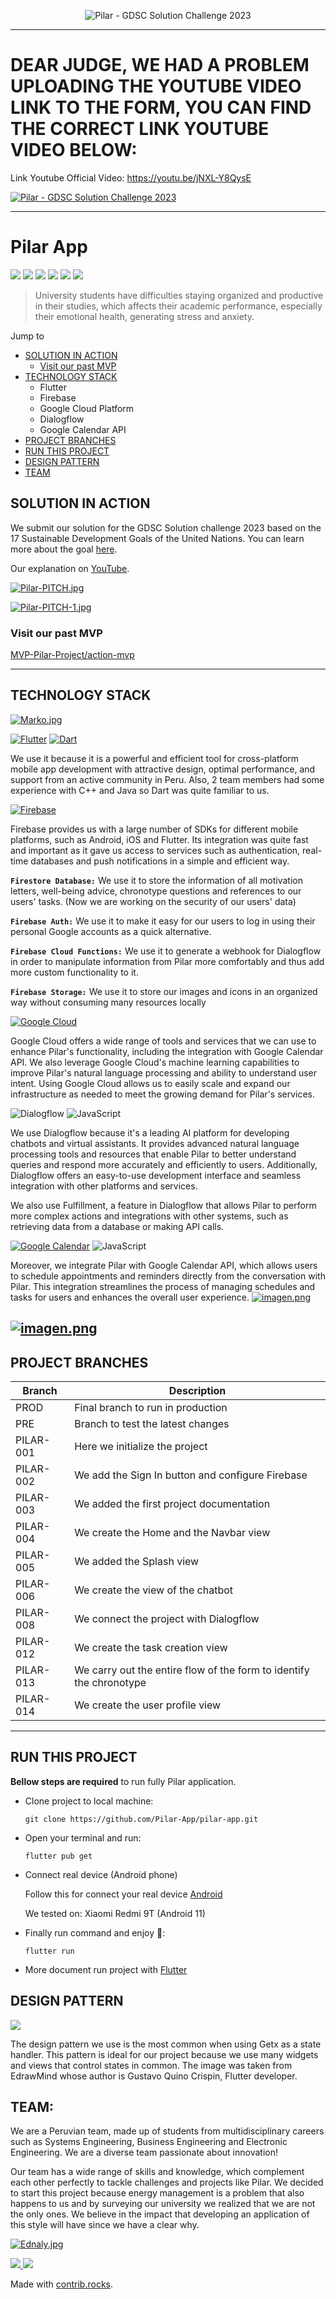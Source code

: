 <p align="center">
  <img src="https://i.postimg.cc/jj2tJdJP/Logo-2-Pilar.png" alt="Pilar - GDSC Solution Challenge 2023"/>
</p>

---
# DEAR JUDGE, WE HAD A PROBLEM UPLOADING THE YOUTUBE VIDEO LINK TO THE FORM, YOU CAN FIND THE CORRECT LINK YOUTUBE VIDEO BELOW:

Link Youtube Official Video: https://youtu.be/jNXL-Y8QysE

<a href="https://youtu.be/jNXL-Y8QysE" target="_blank"><img src="https://img.youtube.com/vi/jNXL-Y8QysE/0.jpg" 
alt="Pilar - GDSC Solution Challenge 2023"/></a>

---

# Pilar App
![](https://img.shields.io/badge/Flutter-3.7.7-blue) ![](https://img.shields.io/badge/firebase__core-%5E2.8.0-yellow) ![](https://img.shields.io/badge/firebase__auth-%5E4.3.0-yellow) ![](https://img.shields.io/badge/firebase__storage-%5E11.0.16-yellow) ![](https://img.shields.io/badge/cloud__firestore-%5E4.5.0-yellow) ![](https://img.shields.io/badge/get-%5E4.6.5-red)

> University students have difficulties staying organized and productive in their studies, which affects their academic performance, especially their emotional health, generating stress and anxiety.

Jump to

- [SOLUTION IN ACTION](#solution-in-action) 
  - [Visit our past MVP](#visit-our-past-mvp) 
- [TECHNOLOGY STACK](#technology-stack) 
  - Flutter
  - Firebase
  - Google Cloud Platform
  - Dialogflow
  - Google Calendar API
- [PROJECT BRANCHES](#project-branches) 
- [RUN THIS PROJECT](#run-this-project) 
- [DESIGN PATTERN](#design-pattern) 
- [TEAM](#team)


## SOLUTION IN ACTION
We submit our solution for the GDSC Solution challenge 2023 based on the 17 Sustainable Development Goals of the United Nations. You can learn more about the goal [here](https://developers.google.com/community/gdsc-solution-challenge).

Our explanation on [YouTube](https://www.youtube.com/@pilarproductividad).


[![Pilar-PITCH.jpg](https://i.postimg.cc/MKdQ7BWn/Pilar-PITCH.jpg)](https://postimg.cc/PPvJhPvH)

[![Pilar-PITCH-1.jpg](https://i.postimg.cc/T1CY8rwF/Pilar-PITCH-1.jpg)](https://postimg.cc/T55Xg5nJ)

### Visit our past MVP

[MVP-Pilar-Project/action-mvp](https://github.com/Pilar-App/MVP-Pilar-Project/tree/master/action-mvp)


---

## TECHNOLOGY STACK

[![Marko.jpg](https://i.postimg.cc/Z5QjL2Tv/Marko.jpg)](https://postimg.cc/NK11sN2Q)

[![Flutter](https://img.shields.io/badge/-Flutter-blue?style=for-the-badge&logo=Flutter)](https://flutter.dev/) [![Dart](https://img.shields.io/static/v1?style=for-the-badge&message=Dart&color=0175C2&logo=Dart&logoColor=FFFFFF&label=)](https://dart.dev/)

We use it because it is a powerful and efficient tool for cross-platform mobile app development with attractive design, optimal performance, and support from an active community in Peru. Also, 2 team members had some experience with C++ and Java so Dart was quite familiar to us.


[![Firebase](https://img.shields.io/badge/-Firebase-red?style=for-the-badge&logo=Firebase)](https://firebase.google.com/)

Firebase provides us with a large number of SDKs for different mobile platforms, such as Android, iOS and Flutter. Its integration was quite fast and important as it gave us access to services such as authentication, real-time databases and push notifications in a simple and efficient way.

**`Firestore Database:`**
We use it to store the information of all motivation letters, well-being advice, chronotype questions and references to our users' tasks. (Now we are working on the security of our users' data) 

**`Firebase Auth:`**
We use it to make it easy for our users to log in using their personal Google accounts as a quick alternative.

**`Firebase Cloud Functions:`**
We use it to generate a webhook for Dialogflow in order to manipulate information from Pilar more comfortably and thus add more custom functionality to it.

**`Firebase Storage:`**
We use it to store our images and icons in an organized way without consuming many resources locally

[![Google Cloud](https://img.shields.io/badge/-Google%20Cloud-black?style=for-the-badge&logo=Google-Cloud)](https://cloud.google.com/)

Google Cloud offers a wide range of tools and services that we can use to enhance Pilar's functionality, including the integration with Google Calendar API. We also leverage Google Cloud's machine learning capabilities to improve Pilar's natural language processing and ability to understand user intent. Using Google Cloud allows us to easily scale and expand our infrastructure as needed to meet the growing demand for Pilar's services.

![Dialogflow](https://img.shields.io/badge/-Dialogflow-blueviolet?style=for-the-badge&logo=Dialogflow)
![JavaScript](https://img.shields.io/static/v1?style=for-the-badge&message=JavaScript&color=222222&logo=JavaScript&logoColor=F7DF1E&label=)

We use Dialogflow because it's a leading AI platform for developing chatbots and virtual assistants. It provides advanced natural language processing tools and resources that enable Pilar to better understand queries and respond more accurately and efficiently to users. Additionally, Dialogflow offers an easy-to-use development interface and seamless integration with other platforms and services.

We also use Fulfillment, a feature in Dialogflow that allows Pilar to perform more complex actions and integrations with other systems, such as retrieving data from a database or making API calls.

[![Google Calendar](https://img.shields.io/static/v1?style=for-the-badge&message=Google+Calendar&color=4285F4&logo=Google+Calendar&logoColor=FFFFFF&label=)](https://developers.google.com/calendar/api/guides/)
![JavaScript](https://img.shields.io/static/v1?style=for-the-badge&message=JavaScript&color=222222&logo=JavaScript&logoColor=F7DF1E&label=)

Moreover, we integrate Pilar with Google Calendar API, which allows users to schedule appointments and reminders directly from the conversation with Pilar. This integration streamlines the process of managing schedules and tasks for users and enhances the overall user experience.
[![imagen.png](https://i.postimg.cc/7LCZmPV9/imagen.png)](https://postimg.cc/Ff4vK4wk)

[![imagen.png](https://i.postimg.cc/yYyNQbzJ/imagen.png)](https://bot.dialogflow.com/268c02db-0dc8-4fa0-90af-6e56b5733810)
---

## PROJECT BRANCHES

| Branch | Description |
| ------ | ------ |
| PROD | Final branch to run in production |
| PRE | Branch to test the latest changes |
| PILAR-001 | Here we initialize the project |
| PILAR-002 | We add the Sign In button and configure Firebase |
| PILAR-003 | We added the first project documentation |
| PILAR-004 | We create the Home and the Navbar view |
| PILAR-005 | We added the Splash view |
| PILAR-006 | We create the view of the chatbot |
| PILAR-008 | We connect the project with Dialogflow |
| PILAR-012 | We create the task creation view |
| PILAR-013 | We carry out the entire flow of the form to identify the chronotype |
| PILAR-014 | We create the user profile view |

---

## RUN THIS PROJECT
**Bellow steps are required** to run fully Pilar application.

- Clone project to local machine:

  ```git clone https://github.com/Pilar-App/pilar-app.git```

- Open your terminal and run:

  ```flutter pub get```

- Connect real device (Android phone)
  
  Follow this for connect your real device [Android](https://developer.android.com/studio/run/device)
  
  We tested on: Xiaomi Redmi 9T (Android 11)

- Finally run command and enjoy 🎉:

  ```flutter run```

- More document run project with [Flutter](https://docs.flutter.dev/)

## DESIGN PATTERN

[![](https://res.cloudinary.com/joseniquen/image/upload/v1680322853/pilar/Captura_de_pantalla_2023-03-31_231942_lywcqr.png)](https://res.cloudinary.com/joseniquen/image/upload/v1680322853/pilar/Captura_de_pantalla_2023-03-31_231942_lywcqr.png)

The design pattern we use is the most common when using Getx as a state handler. This pattern is ideal for our project because we use many widgets and views that control states in common.
The image was taken from EdrawMind whose author is Gustavo Quino Crispin, Flutter developer.

## TEAM:

We are a Peruvian team, made up of students from multidisciplinary careers such as Systems Engineering, Business Engineering and Electronic Engineering. We are a diverse team passionate about innovation!

Our team has a wide range of skills and knowledge, which complement each other perfectly to tackle challenges and projects like Pilar. We decided to start this project because energy management is a problem that also happens to us and by surveying our university we realized that we are not the only ones. We believe in the impact that developing an application of this style will have since we have a clear why.


[![Ednaly.jpg](https://i.postimg.cc/Zq02b6qp/Ednaly.jpg)](https://postimg.cc/zLZ0pbKG)

<a href="https://github.com/Pilar-App/MVP-Pilar-Project/graphs/contributors">
  <img src="https://contrib.rocks/image?repo=Pilar-App/MVP-Pilar-Project" />
</a>
<a href="https://github.com/Ednaly/web-starting/graphs/contributors">
  <img src="https://contrib.rocks/image?repo=Ednaly/web-starting" />
</a>

Made with [contrib.rocks](https://contrib.rocks).
